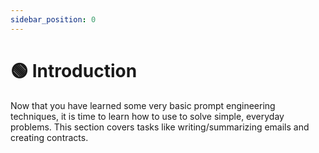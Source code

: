 ```yaml
---
sidebar_position: 0
---
```


# 🟢 Introduction

Now that you have learned some very basic prompt engineering techniques, it is time to learn how to use to solve simple, everyday problems. This section covers tasks like writing/summarizing emails and creating contracts.